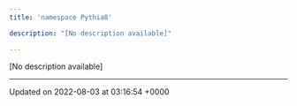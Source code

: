 ```yaml
---
title: 'namespace Pythia8'

description: "[No description available]"

---
```







[No description available]






-------------------------------

Updated on 2022-08-03 at 03:16:54 +0000